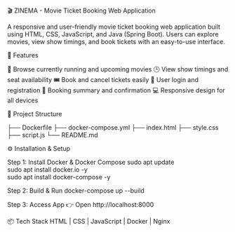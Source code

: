 🎬 ZINEMA - Movie Ticket Booking Web Application

A responsive and user-friendly movie ticket booking web application built using HTML, CSS, JavaScript, and Java (Spring Boot).
Users can explore movies, view show timings, and book tickets with an easy-to-use interface.

🚀 Features

🎥 Browse currently running and upcoming movies
🕒 View show timings and seat availability
🎟️ Book and cancel tickets easily
👤 User login and registration
🧾 Booking summary and confirmation
💻 Responsive design for all devices

🧱 Project Structure

├── Dockerfile ├── docker-compose.yml ├── index.html ├── style.css ├── script.js └── README.md

⚙️ Installation & Setup

Step 1: Install Docker & Docker Compose
sudo apt update  
sudo apt install docker.io -y  
sudo apt install docker-compose -y  

Step 2: Build & Run
docker-compose up --build

Step 3: Access App
👉 Open http://localhost:8000

📦 Tech Stack
HTML | CSS | JavaScript | Docker | Nginx
